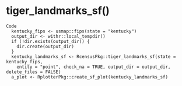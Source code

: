 # tiger_landmarks_sf()

    Code
      kentucky_fips <- usmap::fips(state = "kentucky")
      output_dir <- withr::local_tempdir()
      if (!dir.exists(output_dir)) {
        dir.create(output_dir)
      }
      kentucky_landmarks_sf <- RcensusPkg::tiger_landmarks_sf(state = kentucky_fips,
        entity = "point", check_na = TRUE, output_dir = output_dir, delete_files = FALSE)
      a_plot <- RplotterPkg::create_sf_plot(kentucky_landmarks_sf)

